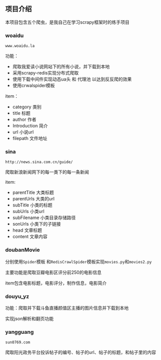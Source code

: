 ## 项目介绍

本项目包含五个爬虫，是我自己在学习scrapy框架时的练手项目

### woaidu
`www.woaidu.la`

功能：
- 爬取我爱读小说网站下的所有小说，并下载到本地
- 采用scrapy-redis实现分布式爬取
- 使用下载中间件实现动态ua头 和 代理池 以达到反反爬的效果
- 使用crwalspider模板

item：
- category   类别
- title         标题
- author     作者
- Introduction   简介
- url        小说url
- filepath   文件地址

### sina

`http://news.sina.com.cn/guide/`

爬取新浪新闻网下的每一类下的每一条新闻

item:
- parentTitle 大类标题
- parentUrls 大类的url
- subTitle 小类的标题
- subUrls 小类url
- subFilename 小类目录存储路径
- sonUrls 小类下的子链接
- head 文章标题
- content 文章内容

### doubanMovie
分别使用`Spider`模板 和`RedisCrawlSpider`模板实现`movies.py`和`movies2.py`

主要功能是爬取豆瓣电影区评分前250的电影信息

item包含电影标题，电影评分，制作信息，电影简介

### douyu_yz
功能：爬取并下载斗鱼直播颜值区主播的图片信息并下载到本地

实现json解析和翻页功能

### yangguang
`sun0769.com`

爬取阳光政务平台投诉帖子的编号、帖子的url、帖子的标题，和帖子里的内容
